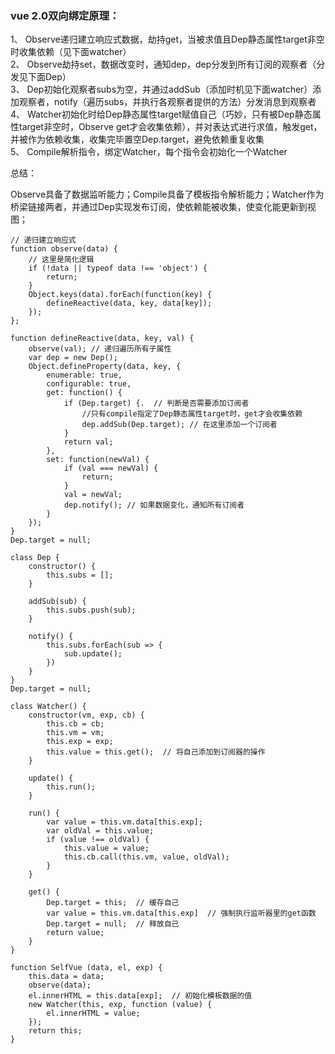 ### vue 2.0双向绑定原理：

1、 Observe递归建立响应式数据，劫持get，当被求值且Dep静态属性target非空时收集依赖（见下面watcher）  
2、 Observe劫持set，数据改变时，通知dep，dep分发到所有订阅的观察者（分发见下面Dep）  
3、 Dep初始化观察者subs为空，并通过addSub（添加时机见下面watcher）添加观察者，notify（遍历subs，并执行各观察者提供的方法）分发消息到观察者  
4、 Watcher初始化时给Dep静态属性target赋值自己（巧妙，只有被Dep静态属性target非空时，Observe get才会收集依赖），并对表达式进行求值，触发get，并被作为依赖收集，收集完毕置空Dep.target，避免依赖重复收集  
5、 Compile解析指令，绑定Watcher，每个指令会初始化一个Watcher

总结： 

Observe具备了数据监听能力；Compile具备了模板指令解析能力；Watcher作为桥梁链接两者，并通过Dep实现发布订阅，使依赖能被收集，使变化能更新到视图；

```
// 递归建立响应式
function observe(data) {
    // 这里是简化逻辑
    if (!data || typeof data !== 'object') {
        return;
    }
    Object.keys(data).forEach(function(key) {
        defineReactive(data, key, data[key]);
    });
};

function defineReactive(data, key, val) {
    observe(val); // 递归遍历所有子属性
    var dep = new Dep(); 
    Object.defineProperty(data, key, {
        enumerable: true,
        configurable: true,
        get: function() {
            if (Dep.target) {.  // 判断是否需要添加订阅者
                //只有compile指定了Dep静态属性target时，get才会收集依赖
                dep.addSub(Dep.target); // 在这里添加一个订阅者
            }
            return val;
        },
        set: function(newVal) {
            if (val === newVal) {
                return;
            }
            val = newVal;
            dep.notify(); // 如果数据变化，通知所有订阅者
        }
    });
}
Dep.target = null;

class Dep {
    constructor() {
        this.subs = [];
    }

    addSub(sub) {
        this.subs.push(sub);
    }

    notify() {
        this.subs.forEach(sub => {
            sub.update();
        })
    }
}
Dep.target = null;

class Watcher() {
    constructor(vm, exp, cb) {
        this.cb = cb;
        this.vm = vm;
        this.exp = exp;
        this.value = this.get();  // 将自己添加到订阅器的操作
    }

    update() {
        this.run();
    }

    run() {
        var value = this.vm.data[this.exp];
        var oldVal = this.value;
        if (value !== oldVal) {
            this.value = value;
            this.cb.call(this.vm, value, oldVal);
        }
    }

    get() {
        Dep.target = this;  // 缓存自己
        var value = this.vm.data[this.exp]  // 强制执行监听器里的get函数
        Dep.target = null;  // 释放自己
        return value;
    }
}

function SelfVue (data, el, exp) {
    this.data = data;
    observe(data);
    el.innerHTML = this.data[exp];  // 初始化模板数据的值
    new Watcher(this, exp, function (value) {
        el.innerHTML = value;
    });
    return this;
}
```
